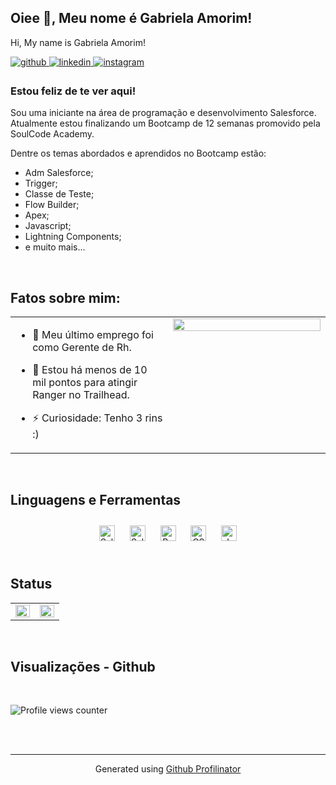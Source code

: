 ## Oiee 👋, Meu nome é Gabriela Amorim!
Hi, My name is Gabriela Amorim!
  

<a href="https://github.com/GabiAmorim-lobo" target="_blank">
<img src=https://img.shields.io/badge/github-%2324292e.svg?&style=for-the-badge&logo=github&logoColor=white alt=github style="margin-bottom: 5px;" />
</a>
<a href="https://linkedin.com/in/gabriela-rodrigues-amorim" target="_blank">
<img src=https://img.shields.io/badge/linkedin-%231E77B5.svg?&style=for-the-badge&logo=linkedin&logoColor=white alt=linkedin style="margin-bottom: 5px;" />
</a>
<a href="https://instagram.com/gabizinharamorim" target="_blank">
<img src=https://img.shields.io/badge/instagram-%23000000.svg?&style=for-the-badge&logo=instagram&logoColor=white alt=instagram style="margin-bottom: 5px;" />
</a>  
  



### Estou feliz de te ver aqui!  
Sou uma iniciante na área de programação e desenvolvimento Salesforce. Atualmente estou finalizando um Bootcamp de 12 semanas promovido pela SoulCode Academy.

Dentre os temas abordados e aprendidos no Bootcamp estão:
- Adm Salesforce;
- Trigger;
- Classe de Teste;
- Flow Builder;
- Apex;
- Javascript;
- Lightning Components;
- e muito mais...
  
<br/>  


## Fatos sobre mim:  
<table><tr><td valign="top" width="50%">

- 🔭 Meu último emprego foi como Gerente de Rh. 
  

- 🌱 Estou há menos de 10 mil pontos para atingir Ranger no Trailhead.  
  

- ⚡ Curiosidade: Tenho 3 rins :) 


</td><td valign="top" width="50%">

<div align="center">
<img src="https://rishavanand.github.io/static/images/greetings.gif" align="center" style="width: 100%" />
</div>  


</td></tr></table>  

<br/>  


## Linguagens e Ferramentas 
<div align="center">  
<a href="https:www.salesforce.com" target="_blank"><img style="margin: 10px" src="https://logodownload.org/wp-content/uploads/2020/04/salesforce-logo.png" alt="Salesforce" height="25" /></a>  
<a href="https:www.salesforce.com" target="_blank"><img style="margin: 10px" src="https://salesforce-lightning-web-components-lwc-library.valhos.com/resources/lwc.png" alt="Salesforce" height="25" /></a>   
<a href="https://getbootstrap.com/docs/3.4/javascript/" target="_blank"><img style="margin: 10px" src="https://profilinator.rishav.dev/skills-assets/bootstrap-plain.svg" alt="Bootstrap" height="25" /></a>  
<a href="https://www.w3schools.com/css/" target="_blank"><img style="margin: 10px" src="https://profilinator.rishav.dev/skills-assets/css3-original-wordmark.svg" alt="CSS3" height="25" /></a>   
<a href="https://www.javascript.com/" target="_blank"><img style="margin: 10px" src="https://profilinator.rishav.dev/skills-assets/javascript-original.svg" alt="JavaScript" height="25" /></a>  

</div>  

<br/>  

## Status 
<table><tr><td valign="top" width="50%">

<img src="https://github-readme-stats.vercel.app/api?username=GabiAmorim-lobo&show_icons=true&count_private=true&hide_border=true" align="left" style="width: 100%" />

</td><td valign="top" width="50%">

<img src="https://github-readme-stats.vercel.app/api/top-langs/?username=GabiAmorim-lobo&hide_border=true&layout=compact" align="left" style="width: 100%" />

</td></tr></table>  

<br/>  

## Visualizações - Github 

<br/>  

![Profile views counter](https://komarev.com/ghpvc/?username=GabiAmorim-lobo&&style=flat-square)    
  

<br/>  


<br />

----
<div align="center">Generated using <a href="https://profilinator.rishav.dev/" target="_blank">Github Profilinator</a></div>
